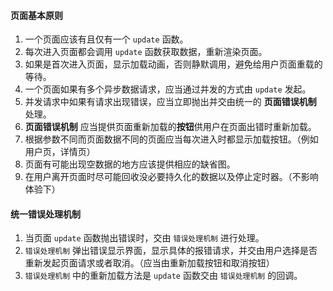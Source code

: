 #### 页面基本原则

1. 一个页面应该有且仅有一个 `update` 函数。
2. 每次进入页面都会调用 `update` 函数获取数据，重新渲染页面。
3. 如果是首次进入页面，显示加载动画，否则静默调用，避免给用户页面重载的等待。
4. 一个页面如果有多个异步数据请求，应当通过并发的方式由 `update` 发起。
5. 并发请求中如果有请求出现错误，应当立即抛出并交由统一的 **页面错误机制** 处理。
6. **页面错误机制** 应当提供页面重新加载的**按钮**供用户在页面出错时重新加载。
7. 根据参数不同而页面数据不同的页面应当每次进入时都显示加载按钮。（例如用户页，详情页）
8. 页面有可能出现空数据的地方应该提供相应的缺省图。
9. 在用户离开页面时尽可能回收没必要持久化的数据以及停止定时器。（不影响体验下）



#### 统一错误处理机制

1. 当页面 `update` 函数抛出错误时，交由 `错误处理机制` 进行处理。
2. `错误处理机制` 弹出错误显示界面，显示具体的报错请求，并交由用户选择是否重新发起页面请求或者取消。（应当由重新加载按钮和取消按钮）
3. `错误处理机制` 中的重新加载方法是 `update` 函数交由 `错误处理机制` 的回调。

